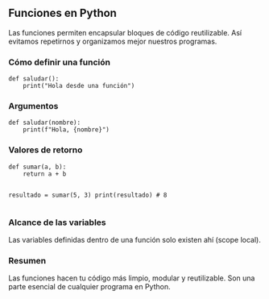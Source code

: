 <h2>
    <a id="funciones" class="anchor" href="#funciones" aria-hidden="true">
        <span aria-hidden="true" class="octicon octicon-link"></span>
    </a>Funciones en Python
</h2>
<p>Las funciones permiten encapsular bloques de código reutilizable. Así evitamos repetirnos y organizamos mejor nuestros programas.</p>

<h3>
    <a id="definir-funcion" class="anchor" href="#definir-funcion" aria-hidden="true">
        <span aria-hidden="true" class="octicon octicon-link"></span>
    </a>Cómo definir una función
</h3>
<pre><code>def saludar():
    print("Hola desde una función")</code></pre>

<h3>
    <a id="argumentos" class="anchor" href="#argumentos" aria-hidden="true">
        <span aria-hidden="true" class="octicon octicon-link"></span>
    </a>Argumentos
</h3>
<pre><code>def saludar(nombre):
    print(f"Hola, {nombre}")</code></pre>

<h3>
    <a id="return" class="anchor" href="#return" aria-hidden="true">
        <span aria-hidden="true" class="octicon octicon-link"></span>
    </a>Valores de retorno
</h3>
<pre><code>def sumar(a, b):
    return a + b

resultado = sumar(5, 3)
print(resultado)  # 8</code></pre>

<h3>
    <a id="scope" class="anchor" href="#scope" aria-hidden="true">
        <span aria-hidden="true" class="octicon octicon-link"></span>
    </a>Alcance de las variables
</h3>
<p>Las variables definidas dentro de una función solo existen ahí (scope local).</p>

<h3>
    <a id="resumen" class="anchor" href="#resumen" aria-hidden="true">
        <span aria-hidden="true" class="octicon octicon-link"></span>
    </a>Resumen
</h3>
<p>Las funciones hacen tu código más limpio, modular y reutilizable. Son una parte esencial de cualquier programa en Python.</p>